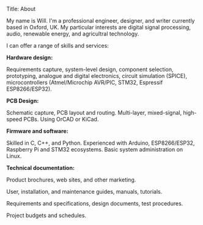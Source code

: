 Title: About

My name is Will. I'm a professional engineer, designer, and writer currently
based in Oxford, UK.  My particular interests are digital signal processing,
audio, renewable energy, and agricultral technology.

I can offer a range of skills and services:

**Hardware design:**

Requirements capture, system-level design, component selection, prototyping, 
analogue and digital electronics, circuit simulation (SPICE), microcontrollers
(Atmel/Microchip AVR/PIC, STM32, Espressif ESP8266/ESP32).

**PCB Design:**

Schematic capture, PCB layout and routing. Multi-layer, mixed-signal, high-speed
PCBs. Using OrCAD or KiCad.

**Firmware and software:**

Skilled in C, C++, and Python. Experienced with Arduino, ESP8266/ESP32,
Raspberry Pi and STM32 ecosystems. Basic system administration on Linux.

**Technical documentation:**

Product brochures, web sites, and other marketing.

User, installation, and maintenance guides, manuals, tutorials.

Requirements and specifications, design documents, test procedures.

Project budgets and schedules.